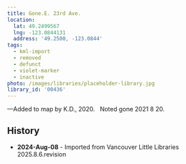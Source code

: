 ```yaml
---
title: Gone.E. 23rd Ave.
location:
  lat: 49.2499567
  lng: -123.0844131
  address: '49.2500, -123.0844'
tags:
  - kml-import
  - removed
  - defunct
  - violet-marker
  - inactive
photo: /images/libraries/placeholder-library.jpg
library_id: '00436'
---
```

—Added to map by K.D., 2020.  
Noted gone 2021 8 20.

## History
- **2024-Aug-08** - Imported from Vancouver Little Libraries 2025.8.6.revision

